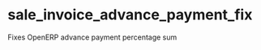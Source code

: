 sale_invoice_advance_payment_fix
================================

Fixes OpenERP advance payment percentage sum
